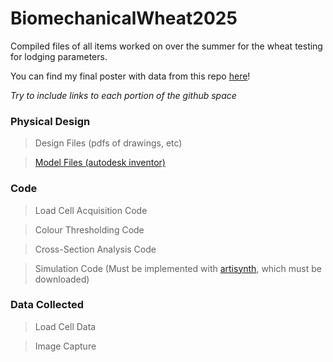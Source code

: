 # BiomechanicalWheat2025
Compiled files of all items worked on over the summer for the wheat testing for lodging parameters. 

You can find my final poster with data from this repo [here](/FinalPoster.pdf)!

*Try to include links to each portion of the github space*

### Physical Design

> Design Files (pdfs of drawings, etc)

> [Model Files (autodesk inventor)](/modelling)

### Code

> Load Cell Acquisition Code

> Colour Thresholding Code

> Cross-Section Analysis Code

> Simulation Code (Must be implemented with [artisynth](https://www.artisynth.org/Main/HomePage), which must be downloaded)

### Data Collected

> Load Cell Data

> Image Capture












